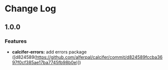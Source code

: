 # Change Log

## 1.0.0

### Features

- **calcifer-errors:** add errors package ([d824589(https://github.com/alferpal/calcifer/commit/d824589fccba3697f0cf385ae17ba7745fb98b0e)])
